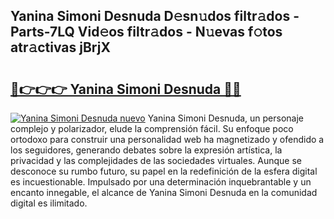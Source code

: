 ## Yanina Simoni Desnuda D𝚎sn𝚞dos filtr𝚊dos - Parts-7LQ Vid𝚎os filtr𝚊dos - N𝚞evas f𝚘tos atr𝚊ctivas jBrjX

# <h2><a href="http://mb1acr.tromn.icu/?c=Yanina+Simoni+Desnuda">🔗👉👉👉 Yanina Simoni Desnuda 🔗🔗</a></h2>

[![Yanina Simoni Desnuda nuevo](https://i.imgur.com/pEAQMta.gif)](http://mb1acr.tromn.icu/?c=Yanina+Simoni+Desnuda)
Yanina Simoni Desnuda, un personaje complejo y polarizador, elude la comprensión fácil. Su enfoque poco ortodoxo para construir una personalidad web ha magnetizado y ofendido a los seguidores, generando debates sobre la expresión artística, la privacidad y las complejidades de las sociedades virtuales. Aunque se desconoce su rumbo futuro, su papel en la redefinición de la esfera digital es incuestionable. Impulsado por una determinación inquebrantable y un encanto innegable, el alcance de Yanina Simoni Desnuda en la comunidad digital es ilimitado.
